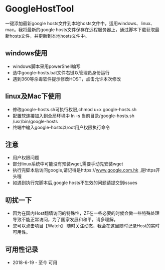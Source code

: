 # GoogleHostTool
一键添加最新google hosts文件到本地hosts文件中，适用windows、linux、mac。我将最新的google hosts文件保存在远程服务器上，通过脚本下载获取最新hosts文件，并更新到本地hosts文件中。

## windows使用
- windows脚本采用powerShell编写
- 选中google-hosts.bat文件右键以管理员身份运行
- 遇到360等杀毒软件提示修改HOST，点击允许本次修改

## linux及Mac下使用
- 修改google-hosts.sh可执行权限,chmod u+x google-hosts.sh
- 配置软连接加入到全局环境中 ln -s 当前目录/google-hosts.sh /usr/bin/google-hosts
- 终端中输入google-hosts以root用户权限执行命令

## 注意
- 用户权限问题
- 部分linux系统中可能没有预装wget,需要手动先安装wget
- 执行完脚本后访问google,请记得是https://www.google.com.hk ,是https开头哦
- 如遇到执行完脚本后,google hosts不生效的问题请提交到issues

## 叨扰一下
- 因为在国内Host翻墙访问的特殊性，ZF在一些必要的时候会做一些特殊处理导致不能正常访问，为了国家发展和和平，请多理解。
- 您可以点击项目【Watch】 随时关注动态，我会在这里随时记录Host的实时可用性。

## 可用性记录
- 2018-6-19 - 至今  可用
